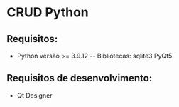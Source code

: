 # CRUD Python

## Requisitos:
- Python versão >= 3.9.12
-- Bibliotecas:
    sqlite3
    PyQt5
## Requisitos de desenvolvimento:
- Qt Designer
